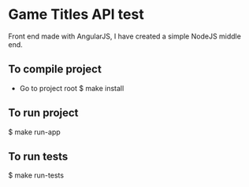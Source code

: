 # Game Titles API test

Front end made with AngularJS, I have created a simple NodeJS middle end.

## To compile project
+ Go to project root
$ make install

## To run project
$ make run-app

## To run tests
$ make run-tests